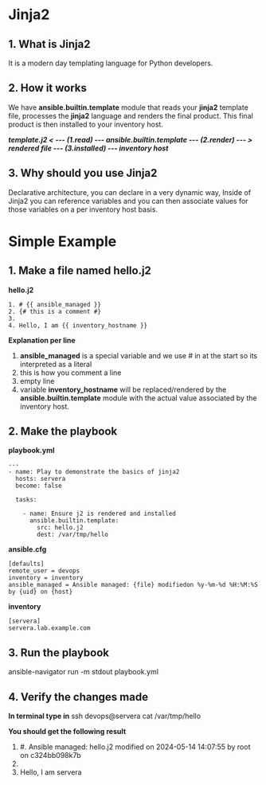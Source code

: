# Jinja2
## 1. What is Jinja2 
It is a modern day templating language for Python developers.
## 2. How it works
We have **ansible.builtin.template** module that reads your **jinja2** template file, processes the **jinja2** language and renders the final product. This final product is then installed to your inventory host.

***template.j2 < --- (1.read) --- ansible.builtin.template --- (2.render) --- > rendered file --- (3.installed) --- inventory host***

## 3. Why should you use Jinja2
Declarative architecture, you can declare in a very dynamic way, Inside of Jinja2 you can reference variables and you can then associate values for those variables on a per inventory host basis.

# Simple Example
## 1. Make a file named hello.j2 
**hello.j2**
```
1. # {{ ansible_managed }} 
2. {# this is a comment #}
3.
4. Hello, I am {{ inventory_hostname }}
```
**Explanation per line**
1. **ansible_managed** is a special variable and we use # in at the start so its interpreted as a literal
2. this is how you comment a line
3. empty line
4. variable **inventory_hostname** will be replaced/rendered by the **ansible.builtin.template** module with the actual value associated by the inventory host.

## 2. Make the playbook
**playbook.yml**
```
---
- name: Play to demonstrate the basics of jinja2
  hosts: servera
  become: false

  tasks:

    - name: Ensure j2 is rendered and installed
      ansible.builtin.template:
        src: hello.j2
        dest: /var/tmp/hello
```

**ansible.cfg**
```
[defaults]
remote_user = devops
inventory = inventory
ansible_managed = Ansible managed: {file} modifiedon %y-%m-%d %H:%M:%S by {uid} on {host}
```

**inventory**
```
[servera]
servera.lab.example.com
```

## 3. Run the playbook
ansible-navigator run -m stdout playbook.yml

## 4. Verify the changes made
**In terminal type in**
ssh devops@servera cat /var/tmp/hello

**You should get the following result**
1. #. Ansible managed: hello.j2 modified on 2024-05-14 14:07:55 by root on c324bb098k7b
2.
3. Hello, I am servera

